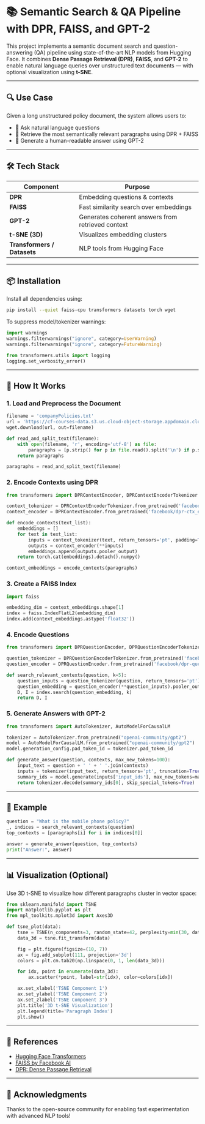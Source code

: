 # 📚 Semantic Search & QA Pipeline with DPR, FAISS, and GPT-2

This project implements a semantic document search and question-answering (QA) pipeline using state-of-the-art NLP models from Hugging Face. It combines **Dense Passage Retrieval (DPR)**, **FAISS**, and **GPT-2** to enable natural language queries over unstructured text documents — with optional visualization using **t-SNE**.

---

## 🔍 Use Case

Given a long unstructured policy document, the system allows users to:
- 🔎 Ask natural language questions  
- 🤖 Retrieve the most semantically relevant paragraphs using DPR + FAISS  
- 🧠 Generate a human-readable answer using GPT-2  

---

## 🛠️ Tech Stack

| Component        | Purpose |
|------------------|---------|
| **DPR** | Embedding questions & contexts |
| **FAISS** | Fast similarity search over embeddings |
| **GPT-2** | Generates coherent answers from retrieved context |
| **t-SNE (3D)** | Visualizes embedding clusters |
| **Transformers / Datasets** | NLP tools from Hugging Face |

---

## 📦 Installation

Install all dependencies using:

```bash
pip install --quiet faiss-cpu transformers datasets torch wget
```

To suppress model/tokenizer warnings:

```python
import warnings
warnings.filterwarnings("ignore", category=UserWarning)
warnings.filterwarnings("ignore", category=FutureWarning)

from transformers.utils import logging
logging.set_verbosity_error()
```

---

## 🚀 How It Works

### 1. Load and Preprocess the Document

```python
filename = 'companyPolicies.txt'
url = 'https://cf-courses-data.s3.us.cloud-object-storage.appdomain.cloud/6JDbUb_L3egv_eOkouY71A.txt'
wget.download(url, out=filename)

def read_and_split_text(filename):
    with open(filename, 'r', encoding='utf-8') as file:
        paragraphs = [p.strip() for p in file.read().split('\n') if p.strip()]
    return paragraphs

paragraphs = read_and_split_text(filename)
```

### 2. Encode Contexts using DPR

```python
from transformers import DPRContextEncoder, DPRContextEncoderTokenizer

context_tokenizer = DPRContextEncoderTokenizer.from_pretrained('facebook/dpr-ctx_encoder-single-nq-base')
context_encoder = DPRContextEncoder.from_pretrained('facebook/dpr-ctx_encoder-single-nq-base')

def encode_contexts(text_list):
    embeddings = []
    for text in text_list:
        inputs = context_tokenizer(text, return_tensors='pt', padding=True, truncation=True, max_length=256)
        outputs = context_encoder(**inputs)
        embeddings.append(outputs.pooler_output)
    return torch.cat(embeddings).detach().numpy()

context_embeddings = encode_contexts(paragraphs)
```

### 3. Create a FAISS Index

```python
import faiss

embedding_dim = context_embeddings.shape[1]
index = faiss.IndexFlatL2(embedding_dim)
index.add(context_embeddings.astype('float32'))
```

### 4. Encode Questions

```python
from transformers import DPRQuestionEncoder, DPRQuestionEncoderTokenizer

question_tokenizer = DPRQuestionEncoderTokenizer.from_pretrained('facebook/dpr-question_encoder-single-nq-base')
question_encoder = DPRQuestionEncoder.from_pretrained('facebook/dpr-question_encoder-single-nq-base')

def search_relevant_contexts(question, k=5):
    question_inputs = question_tokenizer(question, return_tensors='pt')
    question_embedding = question_encoder(**question_inputs).pooler_output.detach().numpy()
    D, I = index.search(question_embedding, k)
    return D, I
```

### 5. Generate Answers with GPT-2

```python
from transformers import AutoTokenizer, AutoModelForCausalLM

tokenizer = AutoTokenizer.from_pretrained("openai-community/gpt2")
model = AutoModelForCausalLM.from_pretrained("openai-community/gpt2")
model.generation_config.pad_token_id = tokenizer.pad_token_id

def generate_answer(question, contexts, max_new_tokens=100):
    input_text = question + ' ' + ' '.join(contexts)
    inputs = tokenizer(input_text, return_tensors='pt', truncation=True, max_length=1024)
    summary_ids = model.generate(inputs['input_ids'], max_new_tokens=max_new_tokens, num_beams=4, early_stopping=True)
    return tokenizer.decode(summary_ids[0], skip_special_tokens=True)
```

---

## 🧪 Example

```python
question = "What is the mobile phone policy?"
_, indices = search_relevant_contexts(question)
top_contexts = [paragraphs[i] for i in indices[0]]

answer = generate_answer(question, top_contexts)
print("Answer:", answer)
```

---

## 📊 Visualization (Optional)

Use 3D t-SNE to visualize how different paragraphs cluster in vector space:

```python
from sklearn.manifold import TSNE
import matplotlib.pyplot as plt
from mpl_toolkits.mplot3d import Axes3D

def tsne_plot(data):
    tsne = TSNE(n_components=3, random_state=42, perplexity=min(30, data.shape[0] - 1))
    data_3d = tsne.fit_transform(data)

    fig = plt.figure(figsize=(10, 7))
    ax = fig.add_subplot(111, projection='3d')
    colors = plt.cm.tab20(np.linspace(0, 1, len(data_3d)))

    for idx, point in enumerate(data_3d):
        ax.scatter(*point, label=str(idx), color=colors[idx])

    ax.set_xlabel('TSNE Component 1')
    ax.set_ylabel('TSNE Component 2')
    ax.set_zlabel('TSNE Component 3')
    plt.title('3D t-SNE Visualization')
    plt.legend(title='Paragraph Index')
    plt.show()
```

---

## 📘 References

- [Hugging Face Transformers](https://github.com/huggingface/transformers)
- [FAISS by Facebook AI](https://github.com/facebookresearch/faiss)
- [DPR: Dense Passage Retrieval](https://github.com/facebookresearch/DPR)

---

## 🤝 Acknowledgments

Thanks to the open-source community for enabling fast experimentation with advanced NLP tools!
